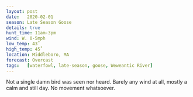 ```yaml
---
layout: post
date:   2020-02-01
season: Late Season Goose
details: true
hunt_time: 11am-3pm
wind: W. 0-5mph
low_temp: 43˚
high_temp: 45˚
location: Middleboro, MA
forecast: Overcast
tags:   [waterfowl, late-season, goose, Weweantic River]
---
```


Not a single damn bird was seen nor heard. Barely any wind at all, mostly a calm and still day. No movement whatsoever.